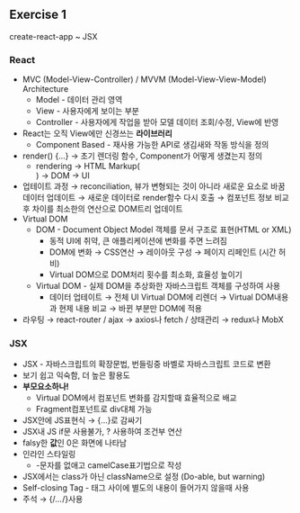 
## Exercise 1

create-react-app ~ JSX

### React

* MVC (Model-View-Controller) / MVVM (Model-View-View-Model) Architecture
  * Model - 데이터 관리 영역
  * View - 사용자에게 보이는 부분
  * Controller - 사용자에게 작업을 받아 모델 데이터 조회/수정, View에 반영
* React는 오직 View에만 신경쓰는 **라이브러리**
  * Component Based - 재사용 가능한 API로 생김새와 작동 방식을 정의
* render() {...} → 초기 렌더링 함수, Component가 어떻게 생겼는지 정의
  * rendering → HTML Markup(<div>) → DOM → UI
* 업테이트 과정 → reconciliation, 뷰가 변형되는 것이 아니라 새로운 요소로 바꿈
  데이터 업데이트 → 새로운 데이터로 render함수 다시 호출 → 컴포넌트 정보 비교후 차이를 최소한의 연산으로 DOM트리 업데이트
* Virtual DOM
  * DOM - Document Object Model 객체를 문서 구조로 표현(HTML or XML)
    * 동적 UI에 취약, 큰 애플리케이션에 변화를 주면 느려짐
    * DOM에 변화 → CSS연산 → 레이아웃 구성 → 페이지 리페인트 (시간 허비)
    * Virtual DOM으로 DOM처리 횟수를 최소화, 효율성 높이기
  * Virtual DOM - 실제 DOM을 추상화한 자바스크립트 객체를 구성하여 사용
    * 데이터 업테이트 → 전체 UI Virtual DOM에 리렌더 → Virtual DOM내용과 현제 내용 비교 → 바뀐 부분만 DOM에 적용
* 라우팅 → react-router / ajax → axios나 fetch / 상태관리 → redux나 MobX

### JSX

* JSX - 자바스크립트의 확장문법, 번들링중 바벨로 자바스크립트 코드로 변환
* 보기 쉽고 익숙함, 더 높은 활용도
* **부모요소하나!**
  * Virtual DOM에서 컴포넌트 변화를 감지할때 효율적으로 배교
  * Fragment컴포넌트로 div대체 가능
* JSX안에 JS표현식 → {...}로 감싸기
* JSX내 JS if문 사용불가, ? 사용하여 조건부 연산
* falsy한 **값**인 0은 화면에 나타남
* 인라인 스타일링
  * -문자를 없애고 camelCase표기법으로 작성
* JSX에서는 class가 아닌 className으로 설정 (Do-able, but warning)
* Self-closing Tag - 태그 사이에 별도의 내용이 들어가지 않을때 사용
* 주석 → {/*...*/}사용

